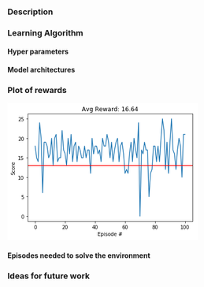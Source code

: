### Description

### Learning Algorithm 

#### Hyper parameters

#### Model architectures

### Plot of rewards

![Reward plot](https://github.com/karanjude/DeepRL/blob/master/p1_navigation/reward_plot.png "Reward Plot")

#### Episodes needed to solve the environment

### Ideas for future work
